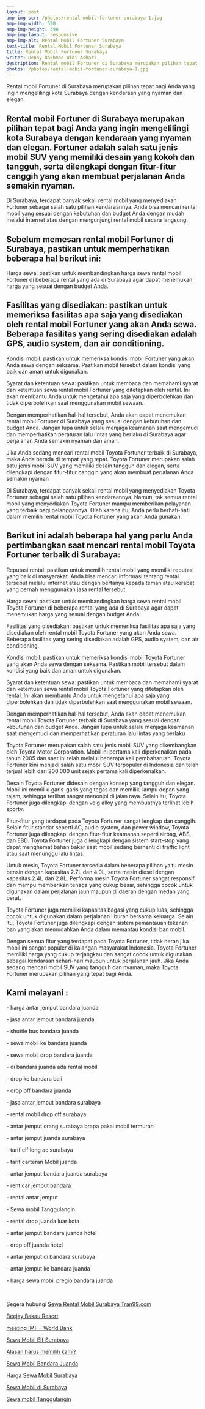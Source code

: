 ```yaml
---
layout: post
amp-img-scr: /photos/rental-mobil-fortuner-surabaya-1.jpg
amp-img-width: 520
amp-img-height: 390
amp-img-layout: responsive
amp-img-alt: Rental Mobil Fortuner Surabaya
text-title: Rental Mobil Fortuner Surabaya
title: Rental Mobil Fortuner Surabaya
writer: Denny Rakhmad Widi Ashari
description: Rental mobil Fortuner di Surabaya merupakan pilihan tepat bagi Anda yang ingin mengelilingi kota Surabaya dengan kendaraan yang nyaman dan elegan.
photos: /photos/rental-mobil-fortuner-surabaya-1.jpg
---
```

<p class="post">Rental mobil Fortuner di Surabaya merupakan pilihan tepat bagi Anda yang ingin mengelilingi kota Surabaya dengan kendaraan yang nyaman dan elegan.</p>

<h2 class="post">Rental mobil Fortuner di Surabaya merupakan pilihan tepat bagi Anda yang ingin mengelilingi kota Surabaya dengan kendaraan yang nyaman dan elegan. Fortuner adalah salah satu jenis mobil SUV yang memiliki desain yang kokoh dan tangguh, serta dilengkapi dengan fitur-fitur canggih yang akan membuat perjalanan Anda semakin nyaman.</h2>
<p class="post">Di Surabaya, terdapat banyak sekali rental mobil yang menyediakan Fortuner sebagai salah satu pilihan kendaraannya. Anda bisa mencari rental mobil yang sesuai dengan kebutuhan dan budget Anda dengan mudah melalui internet atau dengan mengunjungi rental mobil secara langsung.</p>
<amp-img class="post" src="/photos/rental-mobil-fortuner-surabaya-2.jpg" width="520" height="390" layout="responsive" alt="Sewa Mobil Avanza Surabaya"></amp-img>
<h2 class="post">Sebelum memesan rental mobil Fortuner di Surabaya, pastikan untuk memperhatikan beberapa hal berikut ini:</h2>
<p class="post">Harga sewa: pastikan untuk membandingkan harga sewa rental mobil Fortuner di beberapa rental yang ada di Surabaya agar dapat menemukan harga yang sesuai dengan budget Anda.</p>
<h2 class="post">Fasilitas yang disediakan: pastikan untuk memeriksa fasilitas apa saja yang disediakan oleh rental mobil Fortuner yang akan Anda sewa. Beberapa fasilitas yang sering disediakan adalah GPS, audio system, dan air conditioning.</h2>
<p class="post">Kondisi mobil: pastikan untuk memeriksa kondisi mobil Fortuner yang akan Anda sewa dengan seksama. Pastikan mobil tersebut dalam kondisi yang baik dan aman untuk digunakan.</p>
<p class="post">Syarat dan ketentuan sewa: pastikan untuk membaca dan memahami syarat dan ketentuan sewa rental mobil Fortuner yang ditetapkan oleh rental. Ini akan membantu Anda untuk mengetahui apa saja yang diperbolehkan dan tidak diperbolehkan saat menggunakan mobil sewaan.</p>
<p class="post">Dengan memperhatikan hal-hal tersebut, Anda akan dapat menemukan rental mobil Fortuner di Surabaya yang sesuai dengan kebutuhan dan budget Anda. Jangan lupa untuk selalu menjaga keamanan saat mengemudi dan memperhatikan peraturan lalu lintas yang berlaku di Surabaya agar perjalanan Anda semakin nyaman dan aman.
</p>
<p class="post">Jika Anda sedang mencari rental mobil Toyota Fortuner terbaik di Surabaya, maka Anda berada di tempat yang tepat. Toyota Fortuner merupakan salah satu jenis mobil SUV yang memiliki desain tangguh dan elegan, serta dilengkapi dengan fitur-fitur canggih yang akan membuat perjalanan Anda semakin nyaman</p>
<p class="post">Di Surabaya, terdapat banyak sekali rental mobil yang menyediakan Toyota Fortuner sebagai salah satu pilihan kendaraannya. Namun, tak semua rental mobil yang menyediakan Toyota Fortuner mampu memberikan pelayanan yang terbaik bagi pelanggannya. Oleh karena itu, Anda perlu berhati-hati dalam memilih rental mobil Toyota Fortuner yang akan Anda gunakan.</p>
<h2 class="post">Berikut ini adalah beberapa hal yang perlu Anda pertimbangkan saat mencari rental mobil Toyota Fortuner terbaik di Surabaya:</h2>
<amp-img class="post" src="/photos/rental-mobil-fortuner-surabaya-1.jpg" width="520" height="390" layout="responsive" alt="Sewa Mobil Avanza Surabaya"></amp-img>
<p class="post">Reputasi rental: pastikan untuk memilih rental mobil yang memiliki reputasi yang baik di masyarakat. Anda bisa mencari informasi tentang rental tersebut melalui internet atau dengan bertanya kepada teman atau kerabat yang pernah menggunakan jasa rental tersebut.</p>
<amp-img class="post" src="/photos/rental-mobil-fortuner-surabaya-2.jpg" width="520" height="390" layout="responsive" alt="Sewa Mobil Avanza Surabaya"></amp-img>
<p class="post">Harga sewa: pastikan untuk membandingkan harga sewa rental mobil Toyota Fortuner di beberapa rental yang ada di Surabaya agar dapat menemukan harga yang sesuai dengan budget Anda.</p>
<p class="post">Fasilitas yang disediakan: pastikan untuk memeriksa fasilitas apa saja yang disediakan oleh rental mobil Toyota Fortuner yang akan Anda sewa. Beberapa fasilitas yang sering disediakan adalah GPS, audio system, dan air conditioning.
</p>
<p class="post">Kondisi mobil: pastikan untuk memeriksa kondisi mobil Toyota Fortuner yang akan Anda sewa dengan seksama. Pastikan mobil tersebut dalam kondisi yang baik dan aman untuk digunakan.</p>
<p class="post">Syarat dan ketentuan sewa: pastikan untuk membaca dan memahami syarat dan ketentuan sewa rental mobil Toyota Fortuner yang ditetapkan oleh rental. Ini akan membantu Anda untuk mengetahui apa saja yang diperbolehkan dan tidak diperbolehkan saat menggunakan mobil sewaan.</p>
<p class="post">Dengan memperhatikan hal-hal tersebut, Anda akan dapat menemukan rental mobil Toyota Fortuner terbaik di Surabaya yang sesuai dengan kebutuhan dan budget Anda. Jangan lupa untuk selalu menjaga keamanan saat mengemudi dan memperhatikan peraturan lalu lintas yang berlaku</p>
<p class="post">Toyota Fortuner merupakan salah satu jenis mobil SUV yang dikembangkan oleh Toyota Motor Corporation. Mobil ini pertama kali diperkenalkan pada tahun 2005 dan saat ini telah melalui beberapa kali pembaharuan. Toyota Fortuner kini menjadi salah satu mobil SUV terpopuler di Indonesia dan telah terjual lebih dari 200.000 unit sejak pertama kali diperkenalkan.</p>
<p class="post">Desain Toyota Fortuner didesain dengan konsep yang tangguh dan elegan. Mobil ini memiliki garis-garis yang tegas dan memiliki lampu depan yang tajam, sehingga terlihat sangat menonjol di jalan raya. Selain itu, Toyota Fortuner juga dilengkapi dengan velg alloy yang membuatnya terlihat lebih sporty.</p>
<amp-img class="post" src="/photos/sewa-mobil-ertiga-surabaya-1.jpg" width="520" height="390" layout="responsive" alt="Sewa Mobil Avanza Surabaya"></amp-img>
<p class="post">Fitur-fitur yang terdapat pada Toyota Fortuner sangat lengkap dan canggih. Selain fitur standar seperti AC, audio system, dan power window, Toyota Fortuner juga dilengkapi dengan fitur-fitur keamanan seperti airbag, ABS, dan EBD. Toyota Fortuner juga dilengkapi dengan sistem start-stop yang dapat menghemat bahan bakar saat mobil sedang berhenti di traffic light atau saat menunggu lalu lintas.</p>
<p class="post">Untuk mesin, Toyota Fortuner tersedia dalam beberapa pilihan yaitu mesin bensin dengan kapasitas 2.7L dan 4.0L, serta mesin diesel dengan kapasitas 2.4L dan 2.8L. Performa mesin Toyota Fortuner sangat responsif dan mampu memberikan tenaga yang cukup besar, sehingga cocok untuk digunakan dalam perjalanan jauh maupun di daerah dengan medan yang berat.</p>
<p class="post">Toyota Fortuner juga memiliki kapasitas bagasi yang cukup luas, sehingga cocok untuk digunakan dalam perjalanan liburan bersama keluarga. Selain itu, Toyota Fortuner juga dilengkapi dengan sistem pemantauan tekanan ban yang akan memudahkan Anda dalam memantau kondisi ban mobil.</p>
<p class="post">Dengan semua fitur yang terdapat pada Toyota Fortuner, tidak heran jika mobil ini sangat populer di kalangan masyarakat Indonesia. Toyota Fortuner memiliki harga yang cukup terjangkau dan sangat cocok untuk digunakan sebagai kendaraan sehari-hari maupun untuk perjalanan jauh. Jika Anda sedang mencari mobil SUV yang tangguh dan nyaman, maka Toyota Fortuner merupakan pilihan yang tepat bagi Anda.</p>
<h2 class="post">Kami melayani :</h2>
<p class="post">- harga antar jemput bandara juanda</p>
<p class="post">- jasa antar jemput bandara juanda</p>
<p class="post">- shuttle bus bandara juanda</p>
<p class="post">- sewa mobil ke bandara juanda</p>
<p class="post">- sewa mobil drop bandara juanda</p>
<p class="post">- di bandara juanda ada rental mobil</p>
<p class="post">- drop ke bandara bali</p>
<p class="post">- drop off bandara juanda</p>
<p class="post">- jasa antar jemput bandara surabaya</p>
<p class="post">- rental mobil drop off surabaya</p>
<p class="post">- antar jemput orang surabaya brapa pakai mobil termurah</p>
<p class="post">- antar jemput juanda surabaya</p>
<p class="post">- tarif elf long ac surabaya</p>
<p class="post">- tarif carteran Mobil juanda</p>
<p class="post">- antar jemput bandara juanda surabaya</p>
<p class="post">- rent car jemput bandara</p>
<p class="post">- rental antar jemput</p>
<p class="post">- Sewa mobil Tanggulangin</p>
<p class="post">- rental drop juanda luar kota</p>
<p class="post">- antar jemput bandara juanda hotel</p>
<p class="post">- drop off juanda hotel</p>
<p class="post">- antar jemput di bandara surabaya </p>
<p class="post">- antar jemput ke bandara juanda</p>
<p class="post">- harga sewa mobil pregio bandara juanda</p>
<p class="post"><br></p>
<p class="post">Segera hubungi <a href="https://tran99.com/">Sewa Rental Mobil Surabaya Tran99.com</a></p>
<p class="post"><a href="https://tran99.com/2018/04/12/beejay-bakau-resort/">Beejay Bakau Resort</a></p>
<p class="post"><a href="https://tran99.com/2018/10/05/rental-annual-meeting-imf-world-bank-di-bali/">meeting IMF – World Bank</a></p>
<p class="post"><a href="https://tran99.com/2018/09/28/sewa-mobil-elf-surabaya/">Sewa Mobil Elf Surabaya</a></p>
<p class="post"><a href="https://tran99.com/2018/11/05/keunggulan-rental-mobil-surabaya/">Alasan harus memilih kami?</a></p>
<p class="post"><a href="https://tran99.com/2018/07/23/sewa-mobil-bandara-juanda/">Sewa Mobil Bandara Juanda</a></p>
<p class="post"><a href="https://tran99.com/2018/06/21/harga-sewa-mobil-surabaya/">Harga Sewa Mobil Surabaya</a></p>
<p class="post"><a href="https://tran99.com/2018/05/27/sewa-mobil-di-surabaya/">Sewa Mobil di Surabaya</a></p>
<p class="post"><a href="https://tran99.com/2018/08/16/sewa-mobil-tanggulangin/">Sewa mobil Tanggulangin</a></p>
<p class="post"><br></p>